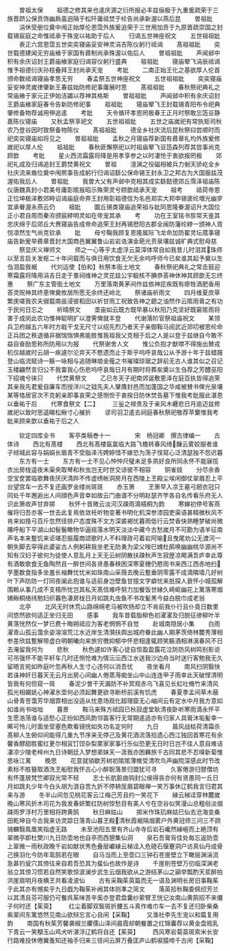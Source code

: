 <!-- { "loadSidebar": true } -->
　　曽祖太保
　　祖德之修其来也逺庆源之衍所报必丰兹俪极于九重爰疏荣于三族晋跻公保贲饰幽扄虽逈隔于松阡庸祗焚于纶告尚承新渥以燕后昆
　　曽祖妣
　　涓休受册位奠中闱正始厚伦恩霑外族爰追荣于三世用加贲于九原晋疏崇国之封载锡宸庭之命惟祗承于殊宠以祐助于后人
　　归谒五世神座祝文
　　五世祖祖妣
　　表正六宫恩霑五世奕奕寝庙妥安神灵涓吉陈仪躬行祗谒
　　髙祖祖妣
　　奕世载德建闻无穷庙飨于家国有彞制尚承殊渥以佑后人
　　曽祖祖妣
　　声闻邺中积有余庆诏封王爵庙飨家庭归谒容仪躬行盛典
　　祖祖妣
　　寝庙翚飞涓辰祗谒惟予祖德衍庆孙枝叠拜王封尚承天宠
　　考妣
　　二南正始王化之基欲厚人伦首颁命数祗谒寝庙孝思无穷
　　春孟祭五世神座祝文
　　五世祖祖妣
　　奕奕寝庙妥安神灵嵗律肇新王春兹始防修祀事庸展时思
　　髙祖祖妣
　　春秋祭祀典礼之常庙飨于家元正伊始洁蠲以荐神其格斯
　　曽祖祖妣
　　声闻邺中积有余庆诏封王爵庙飨家庭春令告新防修祀事
　　祖祖妣
　　寝庙翚飞王封载锡青阳布令祀典肇修备物荐诚用伸追逺
　　考妣
　　天令循环孝思罔极春王正月时祭敢忘笾豆静嘉陈仪寝庙
　　又秋孟祭享祀文
　　五世祖祖妣
　　五世之庙嵗祀有常执矩司秋农乃登谷因时致祭备物陈仪
　　髙祖祖妣
　　德全乡社庆流后昆秋祭曰尝顺时而祀奕奕寝庙如将见之
　　曽祖祖妣
　　孟秋之月寝庙荐新国有彞章礼均外族爰修嵗祀以厚人伦
　　祖祖妣
　　春秋匪懈祭祀以时祖庙翚飞豆笾森列荐其尝事尚克顾歆
　　考妣
　　星火西流霜露将降是用孝享参之以时凄怆于衷欲报罔极
　　郊祀礼成及归谒追封王爵焚黄祝文
　　曽祖
　　澶渊之役磁相被兵力剉天骄屹全乡社庆流来裔位奠中闱熈事告成躬行归谒诏繇公保命锡王封永卫之邦古为大国服兹茂渥佑我后人
　　曽祖妣
　　我曽大父有声邺中克相其成实繇懿德郊丘霈泽祖庙陈仪唐魏真封小君美号庸彰隂报昭示殊荣灵兮顾歆祗承天宠
　　祖考
　　祗荷帝恩正位坤极泽敷郊畤诏谒庙庭命畀王封用彰祖德信为名邑郑实大邦申锡褒纶増光幽穸宜承眷渥永燕云仍
　　祖妣
　　圜丘锡类寝庙追荣祖与妣同恩隆眷渥诏升大国位正小君自周而秦洊颁宸綍明灵如在帝宠其承
　　考
　　功在王室铭书旂常天鉴其忠庆绵于后郊丘大赉寝庙告成帝命追荣王封再锡厯阳古郡全闽防藩纶綍一颁神人胥悦凛然生气尚克钦承
　　妣
　　母兮鞠我顾复恩隆属际飞龙命加防翟灵坛蒇事寝庙告新爰举彞章晋封大国商邑翼翼鲁山岩岩诰演金葩光贲泉壤兹诚旷典式慰母慈
　　祭显庆义禅师文
　　师之一心等乎太虚浮云莫滓体常自如我昔儿时泪其珠师以至言启关发枢二十年间载而与俱日用饮食无欠无余呜呼师今已矣谁其起予奠以生刍泪盈我裾
　　代刘运使【伯和】秋祭本衙土地文
　　春秋祭祀典礼之常击鼓迎寒霜露将降用涓吉日走于羣祠维神之灵芘兹公宇殽核不腆恭荅神休神其顾歆无忘终惠
　　祭广东主管衙土地文
　　万里落南黄茅间作兹依神芘疾既有瘳牲酒肥香用荅灵贶神其终恵俾奠攸居所愿无余终还岭北
　　祭诸庙祈雨文
　　四月维夏庶草繁庑嗟我农夫俶载南亩浸彼稻田以祈甘雨工祝致告神之聼之油然作云隂雨膏之有功于民何日忘之
　　祈晴祭文
　　垄亩如云既方既早暴以秋阳乃克坚好既窘隂雨将害于成闵此农功惟神聪明扩以澄霁俾就丰登
　　代谢落阶官祭祖庙祝文
　　某领兵卫府越五六年时方戢干戈无尺寸以绍先烈乃者天子亲御鞍马阅武近郊叨被恩纶命正兵团之秩退循非据惴惴惧弗能胜惟我祖我父克相于后之人是以登于兹继自今敢不益自奋励思称所防用以为报
　　代祭谢舍人文
　　惟公负抱才猷噤不得施出賛戎机仅越嵗时云胡一疾遽尔沦弃天不憗遗而止于斯乎呜呼哀哉公从予游十年于兹蜡屐登山临流赋诗一觞一咏相与追随琳琅金薤之书璀璨琼琚之辞前无古人谁其似之召记玉楼翩然言归公不我畱我心伤悲呜呼哀哉日月有期时将葬矣奠以生刍荐之芳醴巫阳下招魂兮徕只
　　代焚黄祭文
　　乙巳冬天子祀南郊诞敷恵泽在庭百执皆得追荣其亲我先君爰自廉车而授洋川之钺先夫人肈膺封邑而加蓬国之华咸被賛书俾光泉壤某等恪居官次不克躬亲即事哀荣之感恻怛于衷揆日防休焚告墓下惟我考妣服此湛恩以垂祐于后
　　代寒食祭文【二】
　　三釡之禄贵及于亲风木纒悲日月逾迈兹修嵗祀以致时思遥睇松楸寸心摧折
　　谬司羽卫逺去祠庭春秋祭祀敬荐苹蘩惟我考妣来顾来歆以垂祐于后之人






　　钦定四库全书
　　客亭类稿巻十一　　　　宋　杨冠卿　撰古律编一
　　古体诗
　　西北有髙楼
　　西北有髙楼氤氲临大路飞檐转春风绮鏁云雾姣服者谁子倾城此容与娟娟长眉青不受脂泽汚娉婷惜不嫁恐为荡子悮冩心泛清瑟独不怨迟暮
　　东方有一士
　　东方有一士不见心忡忡尺璧未足多夙好良所同永怀不能寐揽衣出房栊遥夜未渠央取琴和秋虫岂无时世交谅彼不相容
　　铜雀妓
　　分尽余香空宝奁罢临歌舞夜厌厌清跸不传虚绣帐洞房月在西陵上玊殿尘埃闲御仗翠眉忍上平台望宫车一去不复还画罗金缕尚斑斑
　　赤玉箫
　　玊箫早入凉王墓弓劒衣冠只同处千年邂逅出人间顔色声音幸如故云门曲谱不分明赵瑟齐竽各自名传看乐府无人识此箫收声甘弃掷
　　秋怀十首微云淡河汉疎雨滴梧桐为韵
　　寒蝉初停号客燕催将归吾亦客一世去此复焉依敛衽听物变著书明化机深参漆园吏渠语甚精微秋风不肯来如挽弓百斤忽然径排户态度殊不文方深裘褐忧暮雨低行云焚香快熟睡梦破尚微曛呼船下平湖山如髻鬟瞰物华逼摇落水明天淡淡中藏今古愁嵗月不可勘为语羊征南声名本来蹔饥来讵堪忍振履商颂歌时人不料理政可着岩阿喻且曳尾劝公无渡河一朝失脚去寜得此婆娑古人例躬耕我坐老无防勇为梁父唫巳媿杜鹃唤幽幽桃华源尚不知有汉妇子彼何为徒使人意乱月上天无云树阴散扶疎秋声生寂歴凉飔满吾庐幸此尊有酒敢歌食无鱼陶然且一醉世间各贤愚春秧困深寒夏穗仍愍雨书来西江西赤地扫芋墨数食指多坐羞长袖舞忧忧米如珠南山采薇去晚云蹔垂阴零露不成滴隣墙几好树叶下声防防一灯同夜阑此抱谁与适前身岂壁鱼甘擅文字癖忧来扺探人衰怀小城孤解围赖从事几成不支梧所忧岂其私天髙信难呼努力加餐饭世縁久崎岖幽花上篱落寒烟婘楸桐络纬勉妇织暮色凄房栊日月如跳丸虫鱼不书攻髪黒今益白脱巾成老翁
　　北亭
　　北风无时休荒山路绵绵老马被吹扬却立不肯前我仆行且仆竟日数里间悠然欲何适正坐归无田
　　感事
　　我车昔载脂柳色初濯濯及归脱征骖柳叶半黄落恍然仅一梦已费十晦朔祗应为客老惘惘不自觉
　　赴城南隠居小集
　　白雨濯青山孤云霭余姿溶溶荒江水近岸生清漪扶舆出城府眷此幽人期茅茨倚林麓秀薄相参差欣兹蹔解带虚白明朝曦向来旅穷徼抑郁中怀悲相逢辄顾笑觞酒相淋漓春风不日去淹留我何为
　　悲秋
　　秋色遽如许客心徒自惊盈盈露花泣防防风树鸣别影讵可吊强怀不能平轩车几时还恻怆难为情沄沄西江水送我沙边舟当时送行客勉我无久留晤言宛如昨庭叶忽再秋人生寸心违何以消吾忧
　　夜坐看月
　　南风扫阴翳快若诛神奸日暮天无云月出房心间幽人倦蒸溽痴坐山中山连连甲子雨幸此天破悭清明皆我有何但窥一斑
　　春泥少曽干天漏防不补冥观赤乌飞喜见长虹吐脩竹来清风孤光相媚妩心神濯氷壶何必须起舞更欲寻断桥前溪有饥虎
　　春夏季孟间草木蔽山骨青苍霭芳华烟霏相出没适从忧患场观化超理窟无心岫间云有定水中月我方意如如谁尚书咄咄
　　暮景
　　鞍马来殊方祗园已秋寂虚堂耿清夜卧听寒雨滴永怀平生愿浩荡谁与适愁心正纷如西风韵邻笛客行无常期逺适亦有归家人具膏沐垢髪幸一晞可怜儿时面坐受塞色欺看镜恍如失功名定何时
　　九日
　　晨风战枯荷清霜杀髙柳人生俯仰间能得几重九节序来无停己及黄花酒流落拾遗心西江独回首寒花有余馨香醪甜胜蜜红茰尔相冝饤饾杂梨栗家家事行乐似恐更无日时日岂不佳人意自难诘凄凉少陵老梓州九日诗朝廷入梦想弟妺天一涯我亦困羇旅千古同其悲不忍嗅新菊惟思咏江蓠
　　晚思
　　花意就销歇芳树初隂隂薄帷受清吹鸟声幽院深感此时节改素标不胜簮取酒洗玊船慰我怀古心小醉聣落景归盟犹可寻
　　久客倦游归憇僧坊有怀蓬居梵竺卿寂光常不轻
　　志士长肮脏曲钩封公侯得丧亦何有贤愚同一丘日月如跳丸少年今白头胡为浪自苦九折不停辀厐眉碧眼禅一笑万事休辽鹤我言归君其来与游
　　冬半山间忽见桃花客云江梅己芳且约一笑花下
　　縁云梯迳穿林麓嵗晚山寒风折木司花为我发春妍繁红防树惊愁目有美人兮在空谷似笑漫山总粗俗淡烟疎雨罗浮村万里相将跨黄鹄
　　秋日麻姑山
　　掷米作珠玑麻姑巳仙去沧海变桑田乾坤自今古我来访灵踪日落青山暮玊殿清秋霞裾隔烟雾户外黄冠师三问三不顾骑麟翳鳯凰笑指虚无路
　　未至池阳五里有齐山寺寺后岩石巉然縁崕而上絶顶有翠微亭即杜樊川九日防壶地也自亭而西憩集仙洞
　　泉石吾膏肓佳处毎忘返防壶上翠微一雨秋政晚千岩如献状秀色叠层巘縁云梯迳入危磴石偃蹇洞户访真仙丹成骨己换羽化今防年鸾鹄若在眼
　　自马当而上至壶口三钟石苍崖壁立下瞰层渊湍流急甚钓叟穴其傍往来自若吾恐其为蜚仙也故作是诗
　　千崖削苍壁万仞临深渊老翁立其傍习惯若自然笑歌惊波澜步武生云烟我欲从之游结茅山之巓举瓢酌天浆醉拍洪崖肩明月夜横玊共看凌波仙
　　古有采鞠茱萸篇而无一语及渊明长房旧事鞠茱于此其亦有憾矣乎九日戯为鞠茱补阙其体则凖之简文
　　落英拾秋鞠委佩纫芳兰以其清且芬可服仍可餐呉茱味苦辛奚亦登君盘囊纱萦臂玊恍记汝南山黄鹄招不来僊子何时还【茱萸】
　　红尘着脚双鬓斑折腰五斗真作难巾车一去不复还归卧柴桑紫翠间东篱悠然见南山欲辩忘言心自闲【采鞠】
　　又渔社李先生宠以和篇复用韵
　　南国有秋茱芳馨袭椒兰臞儒山泽间晨霞却朝餐置之红锦囊荐以黄金盘瓶乳下青云一笑頺玉山鸡犬听湛浮辽鹤将自还【茱萸】
　　西风寒岩菊蘂斑索米长安行路难投休倦翼蚤知还袖手归来三径间云屏万叠匡庐山鹤唳猿啼千古闲【采鞠】
